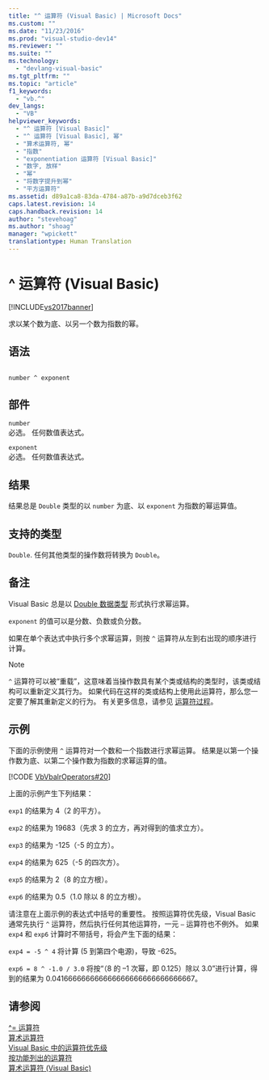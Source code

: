 ```yaml
---
title: "^ 运算符 (Visual Basic) | Microsoft Docs"
ms.custom: ""
ms.date: "11/23/2016"
ms.prod: "visual-studio-dev14"
ms.reviewer: ""
ms.suite: ""
ms.technology: 
  - "devlang-visual-basic"
ms.tgt_pltfrm: ""
ms.topic: "article"
f1_keywords: 
  - "vb.^"
dev_langs: 
  - "VB"
helpviewer_keywords: 
  - "^ 运算符 [Visual Basic]"
  - "^ 运算符 [Visual Basic], 幂"
  - "算术运算符, 幂"
  - "指数"
  - "exponentiation 运算符 [Visual Basic]"
  - "数字, 放样"
  - "幂"
  - "将数字提升到幂"
  - "平方运算符"
ms.assetid: d89a1ca8-83da-4784-a87b-a9d7dceb3f62
caps.latest.revision: 14
caps.handback.revision: 14
author: "stevehoag"
ms.author: "shoag"
manager: "wpickett"
translationtype: Human Translation
---
```

# ^ 运算符 (Visual Basic)
[!INCLUDE[vs2017banner](../../../csharp/includes/vs2017banner.md)]

求以某个数为底、以另一个数为指数的幂。  
  
## 语法  
  
```  
  
number ^ exponent  
```  
  
## 部件  
 `number`  
 必选。  任何数值表达式。  
  
 `exponent`  
 必选。  任何数值表达式。  
  
## 结果  
 结果总是 `Double` 类型的以 `number` 为底、以 `exponent` 为指数的幂运算值。  
  
## 支持的类型  
 `Double`.  任何其他类型的操作数将转换为 `Double`。  
  
## 备注  
 Visual Basic 总是以 [Double 数据类型](../../../visual-basic/language-reference/data-types/double-data-type.md) 形式执行求幂运算。  
  
 `exponent` 的值可以是分数、负数或负分数。  
  
 如果在单个表达式中执行多个求幂运算，则按 `^` 运算符从左到右出现的顺序进行计算。  
  
> [!NOTE]
>  `^` 运算符可以被“重载”，这意味着当操作数具有某个类或结构的类型时，该类或结构可以重新定义其行为。  如果代码在这样的类或结构上使用此运算符，那么您一定要了解其重新定义的行为。  有关更多信息，请参见 [运算符过程](../../../visual-basic/programming-guide/language-features/procedures/operator-procedures.md)。  
  
## 示例  
 下面的示例使用 `^` 运算符对一个数和一个指数进行求幂运算。  结果是以第一个操作数为底、以第二个操作数为指数的求幂运算的值。  
  
 [!CODE [VbVbalrOperators#20](../CodeSnippet/VS_Snippets_VBCSharp/VbVbalrOperators#20)]  
  
 上面的示例产生下列结果：  
  
 `exp1` 的结果为 4（2 的平方）。  
  
 `exp2` 的结果为 19683（先求 3 的立方，再对得到的值求立方）。  
  
 `exp3` 的结果为 \-125（\-5 的立方）。  
  
 `exp4` 的结果为 625（\-5 的四次方）。  
  
 `exp5` 的结果为 2（8 的立方根）。  
  
 `exp6` 的结果为 0.5（1.0 除以 8 的立方根）。  
  
 请注意在上面示例的表达式中括号的重要性。  按照运算符优先级，Visual Basic 通常先执行 `^` 运算符，然后执行任何其他运算符，一元 `–` 运算符也不例外。  如果 `exp4` 和 `exp6` 计算时不带括号，将会产生下面的结果：  
  
 `exp4 = -5 ^ 4` 将计算 \(5 到第四个电源\)，导致 \-625。  
  
 `exp6 = 8 ^ -1.0 / 3.0` 将按“（8 的 –1 次幂，即 0.125）除以 3.0”进行计算，得到的结果为 0.041666666666666666666666666666667。  
  
## 请参阅  
 [^\= 运算符](../../../visual-basic/language-reference/operators/exponentiation-assignment-operator.md)   
 [算术运算符](../../../visual-basic/language-reference/operators/arithmetic-operators.md)   
 [Visual Basic 中的运算符优先级](../../../visual-basic/language-reference/operators/operator-precedence.md)   
 [按功能列出的运算符](../../../visual-basic/language-reference/operators/operators-listed-by-functionality.md)   
 [算术运算符 \(Visual Basic\)](../../../visual-basic/programming-guide/language-features/operators-and-expressions/arithmetic-operators.md)